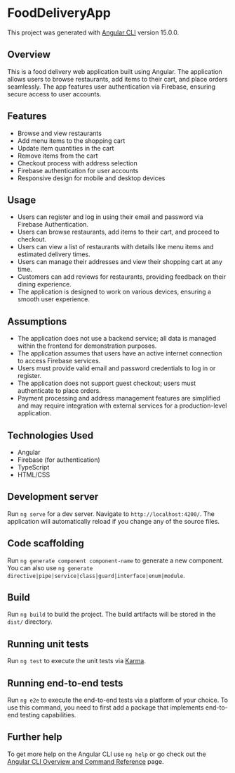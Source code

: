 # FoodDeliveryApp

This project was generated with [Angular CLI](https://github.com/angular/angular-cli) version 15.0.0.

## Overview

This is a food delivery web application built using Angular. The application allows users to browse restaurants, add items to their cart, and place orders seamlessly. The app features user authentication via Firebase, ensuring secure access to user accounts.

## Features

- Browse and view restaurants
- Add menu items to the shopping cart
- Update item quantities in the cart
- Remove items from the cart
- Checkout process with address selection
- Firebase authentication for user accounts
- Responsive design for mobile and desktop devices

 ## Usage

- Users can register and log in using their email and password via Firebase Authentication.
- Users can browse restaurants, add items to their cart, and proceed to checkout.
- Users can view a list of restaurants with details like menu items and estimated delivery times.
- Users can manage their addresses and view their shopping cart at any time.
- Customers can add reviews for restaurants, providing feedback on their dining experience.
- The application is designed to work on various devices, ensuring a smooth user experience.

## Assumptions

- The application does not use a backend service; all data is managed within the frontend for demonstration purposes.
- The application assumes that users have an active internet connection to access Firebase services.
- Users must provide valid email and password credentials to log in or register.
- The application does not support guest checkout; users must authenticate to place orders.
- Payment processing and address management features are simplified and may require integration with external services for a production-level application.


## Technologies Used

- Angular
- Firebase (for authentication)
- TypeScript
- HTML/CSS



## Development server

Run `ng serve` for a dev server. Navigate to `http://localhost:4200/`. The application will automatically reload if you change any of the source files.

## Code scaffolding

Run `ng generate component component-name` to generate a new component. You can also use `ng generate directive|pipe|service|class|guard|interface|enum|module`.

## Build

Run `ng build` to build the project. The build artifacts will be stored in the `dist/` directory.

## Running unit tests

Run `ng test` to execute the unit tests via [Karma](https://karma-runner.github.io).

## Running end-to-end tests

Run `ng e2e` to execute the end-to-end tests via a platform of your choice. To use this command, you need to first add a package that implements end-to-end testing capabilities.

## Further help

To get more help on the Angular CLI use `ng help` or go check out the [Angular CLI Overview and Command Reference](https://angular.io/cli) page.
